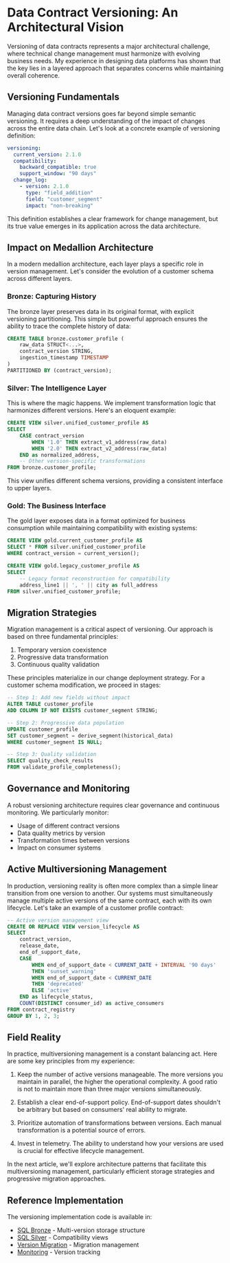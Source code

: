 # Data Contract Versioning: An Architectural Vision

Versioning of data contracts represents a major architectural challenge, where technical change management must harmonize with evolving business needs. My experience in designing data platforms has shown that the key lies in a layered approach that separates concerns while maintaining overall coherence.

## Versioning Fundamentals

Managing data contract versions goes far beyond simple semantic versioning. It requires a deep understanding of the impact of changes across the entire data chain. Let's look at a concrete example of versioning definition:

```yaml
versioning:
  current_version: 2.1.0
  compatibility:
    backward_compatible: true
    support_window: "90 days"
  change_log:
    - version: 2.1.0
      type: "field_addition"
      field: "customer_segment"
      impact: "non-breaking"
```

This definition establishes a clear framework for change management, but its true value emerges in its application across the data architecture.

## Impact on Medallion Architecture

In a modern medallion architecture, each layer plays a specific role in version management. Let's consider the evolution of a customer schema across different layers.

### Bronze: Capturing History

The bronze layer preserves data in its original format, with explicit versioning partitioning. This simple but powerful approach ensures the ability to trace the complete history of data:

```sql
CREATE TABLE bronze.customer_profile (
    raw_data STRUCT<...>,
    contract_version STRING,
    ingestion_timestamp TIMESTAMP
)
PARTITIONED BY (contract_version);
```

### Silver: The Intelligence Layer

This is where the magic happens. We implement transformation logic that harmonizes different versions. Here's an eloquent example:

```sql
CREATE VIEW silver.unified_customer_profile AS
SELECT  
    CASE contract_version
        WHEN '1.0' THEN extract_v1_address(raw_data)
        WHEN '2.0' THEN extract_v2_address(raw_data)
    END as normalized_address,
    -- Other version-specific transformations
FROM bronze.customer_profile;
```

This view unifies different schema versions, providing a consistent interface to upper layers.

### Gold: The Business Interface

The gold layer exposes data in a format optimized for business consumption while maintaining compatibility with existing systems:

```sql
CREATE VIEW gold.current_customer_profile AS
SELECT * FROM silver.unified_customer_profile
WHERE contract_version = current_version();

CREATE VIEW gold.legacy_customer_profile AS
SELECT  
    -- Legacy format reconstruction for compatibility
    address_line1 || ', ' || city as full_address
FROM silver.unified_customer_profile;
```

## Migration Strategies

Migration management is a critical aspect of versioning. Our approach is based on three fundamental principles:

1. Temporary version coexistence
2. Progressive data transformation
3. Continuous quality validation

These principles materialize in our change deployment strategy. For a customer schema modification, we proceed in stages:

```sql
-- Step 1: Add new fields without impact
ALTER TABLE customer_profile  
ADD COLUMN IF NOT EXISTS customer_segment STRING;

-- Step 2: Progressive data population
UPDATE customer_profile
SET customer_segment = derive_segment(historical_data)
WHERE customer_segment IS NULL;

-- Step 3: Quality validation
SELECT quality_check_results
FROM validate_profile_completeness();
```

## Governance and Monitoring

A robust versioning architecture requires clear governance and continuous monitoring. We particularly monitor:

- Usage of different contract versions
- Data quality metrics by version
- Transformation times between versions
- Impact on consumer systems

## Active Multiversioning Management

In production, versioning reality is often more complex than a simple linear transition from one version to another. Our systems must simultaneously manage multiple active versions of the same contract, each with its own lifecycle. Let's take an example of a customer profile contract:

```sql
-- Active version management view
CREATE OR REPLACE VIEW version_lifecycle AS
SELECT  
    contract_version,
    release_date,
    end_of_support_date,
    CASE  
        WHEN end_of_support_date < CURRENT_DATE + INTERVAL '90 days'  
        THEN 'sunset_warning'
        WHEN end_of_support_date < CURRENT_DATE  
        THEN 'deprecated'
        ELSE 'active'
    END as lifecycle_status,
    COUNT(DISTINCT consumer_id) as active_consumers
FROM contract_registry
GROUP BY 1, 2, 3;
```

## Field Reality

In practice, multiversioning management is a constant balancing act. Here are some key principles from my experience:

1. Keep the number of active versions manageable. The more versions you maintain in parallel, the higher the operational complexity. A good ratio is not to maintain more than three major versions simultaneously.

2. Establish a clear end-of-support policy. End-of-support dates shouldn't be arbitrary but based on consumers' real ability to migrate.

3. Prioritize automation of transformations between versions. Each manual transformation is a potential source of errors.

4. Invest in telemetry. The ability to understand how your versions are used is crucial for effective lifecycle management.

In the next article, we'll explore architecture patterns that facilitate this multiversioning management, particularly efficient storage strategies and progressive migration approaches.

## Reference Implementation

The versioning implementation code is available in:

- [SQL Bronze](../../../sql/bronze/customer_events.sql) - Multi-version storage structure
- [SQL Silver](../../../sql/silver/customer_views.sql) - Compatibility views
- [Version Migration](../../../validation/version_migration.py) - Migration management
- [Monitoring](../../../sql/monitoring/version_monitoring.sql) - Version tracking 